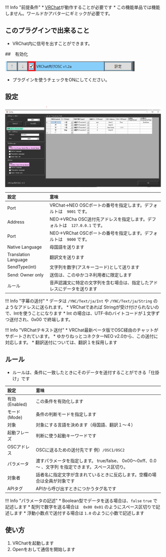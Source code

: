 !!! Info "前提条件"
    * [VRChat](https://vrchat.com/home/)が動作することが必要です
    * この機能単品では機能しません。ワールドかアバターにギミックが必要です。

## このプラグインで出来ること

* VRChat内に信号を出すことができます。

##　有効化

![VRChat](images/plugin_vrchat_osc_p1.png)

* プラグインを使うチェックをONにしてください。

## 設定

![VRChat](images/plugin_vrchat_osc_p2.png)

|設定|意味|
|:--|:---|
|Port|VRChat→NEO OSCポートの番号を指定します。デフォルトは　``9001`` です。|
|Address|NEO→VRCha OSC送付先アドレスを指定します。デフォルトは　``127.0.0.1`` です。|
|Port|NEO→VRChat OSCポートの番号を指定します。デフォルトは　``9000`` です。|
|Native Language|母国語を送ります|
|Translation Language|翻訳文を送ります|
|SendType(int)|文字列を数字(アスキーコード)として送ります|
|Send: Owner only|送信は、このゆかコネ利用者に限定します|
|ルール|音声認識文に特定の文字列を含む場合は、指定したアドレスにデータを送ります|

!!! Info "字幕の送付"
    * データは ``/YNC/Text/ja/Int`` や ``/YNC/Text/ja/String`` のようなアドレスに送られます。
    * VRChatであれば Stringが受け付けられないので、Intを使うことになります
    * Int の場合は、UTF-8のバイトコードが１文字ずつ送付され、0x00 で終端します。

!!! Info "VRChatテキスト送付"
    * VRChat最新ベータ版でOSC経由のチャットがサポートされています。
    * ゆかりねっとコネクターNEO v2.0から、この送付に対応します。
    * 翻訳送付については、翻訳１を採用します

## ルール

* ルールは、条件に一致したときにそのデータを送付することができる「仕掛け」です

|設定|意味|
|:--|:---|
|有効(Enabled)|この条件を有効化します|
|モード(Mode)|条件の判断モードを指定します|
|対象|対象にする言語を決めます（母国語、翻訳１～４）|
|起動フレーズ|判断に使う起動キーワードです|
|OSCアドレス|OSCに送るための送付先です 例）``/OSC1/OSC2`` |
|パラメータ|渡すパラメータを指定します。 true/false、 0x00～0xff、0.0～ 、文字列 を指定できます。スペース区切り。|
|対象者|話者名に指定文字が含まれているときに反応します。空欄の場合は全員が対象です|
|APIタグ|APIから呼び出すときにつかうタグ名です|

!!! Info "パラメータの記述"
    * Boolean型でデータを送る場合は、``false`` ``true`` で記述します
    * 配列で数字を送る場合は　``0x00 0x01`` のようにスペース区切りで記述します
    * 浮動小数点で送付する場合は ``1.0`` のように小数で記述します


## 使い方
1. VRChatを起動します
2. Openをおして通信を開始します




